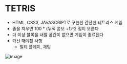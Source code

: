 # TETRIS

- HTML, CSS3, JAVASCRIPT로 구현한 간단한 테트리스 게임
- 줄을 지우면 100 * (누적 콤보 +1)^2 점이 오른다
- 더 이상 블록을 내릴 공간이 없으면 게임이 종료된다
- 개선 해야할 사항
  - 멀티 플레이, 채팅
  
![image](https://github.com/user-attachments/assets/1ab0b4e2-100b-40a7-873b-7150d6a5846b)
